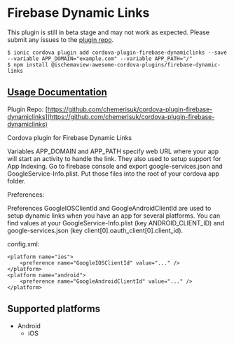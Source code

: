 # Firebase Dynamic Links

 This plugin is still in beta stage and may not work as expected. Please submit any issues to the [plugin repo](https://github.com/danielsogl/awesome-cordova-plugins/tree/8516b357edaca8fc543713ba99c42cfde0225f86/issues/README.md).

```text
$ ionic cordova plugin add cordova-plugin-firebase-dynamiclinks --save --variable APP_DOMAIN="example.com" --variable APP_PATH="/"
$ npm install @ischemaview-awesome-cordova-plugins/firebase-dynamic-links
```

## [Usage Documentation](https://danielsogl.gitbook.io/awesome-cordova-plugins/plugins/firebase-dynamic-links/)

Plugin Repo: [https://github.com/chemerisuk/cordova-plugin-firebase-dynamiclinks](https://github.com/chemerisuk/cordova-plugin-firebase-dynamiclinks)

Cordova plugin for Firebase Dynamic Links

Variables APP\_DOMAIN and APP\_PATH specify web URL where your app will start an activity to handle the link. They also used to setup support for App Indexing. Go to firebase console and export google-services.json and GoogleService-Info.plist. Put those files into the root of your cordova app folder.

Preferences:

Preferences GoogleIOSClientId and GoogleAndroidClientId are used to setup dynamic links when you have an app for several platforms. You can find values at your GoogleService-Info.plist \(key ANDROID\_CLIENT\_ID\) and google-services.json \(key client\[0\].oauth\_client\[0\].client\_id\).

config.xml:

```markup
<platform name="ios">
    <preference name="GoogleIOSClientId" value="..." />
</platform>
<platform name="android">
    <preference name="GoogleAndroidClientId" value="..." />
</platform>
```

## Supported platforms

* Android
  * iOS

